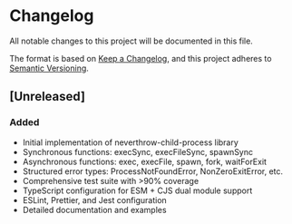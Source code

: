 # Changelog

All notable changes to this project will be documented in this file.

The format is based on [Keep a Changelog](https://keepachangelog.com/en/1.0.0/),
and this project adheres to [Semantic Versioning](https://semver.org/spec/v2.0.0.html).

## [Unreleased]

### Added
- Initial implementation of neverthrow-child-process library
- Synchronous functions: execSync, execFileSync, spawnSync
- Asynchronous functions: exec, execFile, spawn, fork, waitForExit
- Structured error types: ProcessNotFoundError, NonZeroExitError, etc.
- Comprehensive test suite with >90% coverage
- TypeScript configuration for ESM + CJS dual module support
- ESLint, Prettier, and Jest configuration
- Detailed documentation and examples